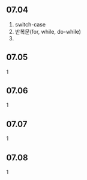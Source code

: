 07.04   
---
1. switch-case   
2. 반복문(for, while, do-while)   
3. 


07.05
---
1


07.06
---
1


07.07
---
1


07.08
---
1
